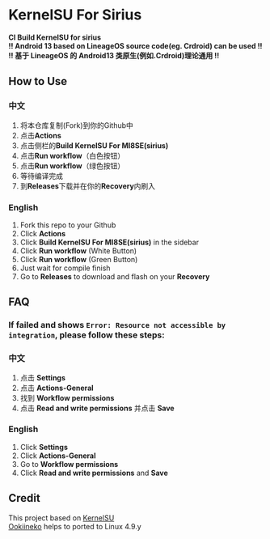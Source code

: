 # KernelSU For Sirius
**CI Build KernelSU for sirius**  
**!! Android 13 based on LineageOS source code(eg. Crdroid) can be used !!**  
**!! 基于 LineageOS 的 Android13 类原生(例如.Crdroid)理论通用 !!**  
## How to Use
### 中文
1. 将本仓库复制(Fork)到你的Github中  
2. 点击**Actions**  
3. 点击侧栏的**Build KernelSU For MI8SE(sirius)**  
4. 点击**Run workflow**（白色按钮）  
5. 点击**Run workflow**（绿色按钮）  
6. 等待编译完成  
7. 到**Releases**下载并在你的**Recovery**内刷入  
### English
1. Fork this repo to your Github  
2. Click **Actions**  
3. Click **Build KernelSU For MI8SE(sirius)** in the sidebar  
4. Click **Run workflow** (White Button)  
5. Click **Run workflow** (Green Button)  
6. Just wait for compile finish  
7. Go to **Releases** to download and flash on your **Recovery**  
## FAQ
### If failed and shows ```Error: Resource not accessible by integration```, please follow these steps:
### 中文
1. 点击 **Settings**
2. 点击 **Actions-General**
3. 找到 **Workflow permissions**
4. 点击 **Read and write permissions** 并点击 **Save**
### English
1. Click **Settings**
2. Click **Actions-General**
3. Go to **Workflow permissions**
4. Click **Read and write permissions** and **Save**
## Credit
This project based on [KernelSU](https://github.com/tiann/KernelSU)  
[Ookiineko](https://github.com/Ookiineko/) helps to ported to Linux 4.9.y
